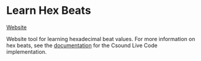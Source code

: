 # Learn Hex Beats

[Website](https://kunstmusik.github.io/learn-hex-beats/)

Website tool for learning hexadecimal beat values. For more information on hex beats, see
the [documentation](https://github.com/kunstmusik/csound-live-code/blob/master/doc/hexadecimal_beats.md)
for the Csound Live Code implementation. 
